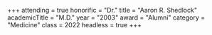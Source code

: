 +++
attending     = true
honorific     = "Dr."
title         = "Aaron R. Shedlock"
academicTitle = "M.D."
year          = "2003"
award         = "Alumni"
category      = "Medicine"
class         = 2022
headless      = true
+++
